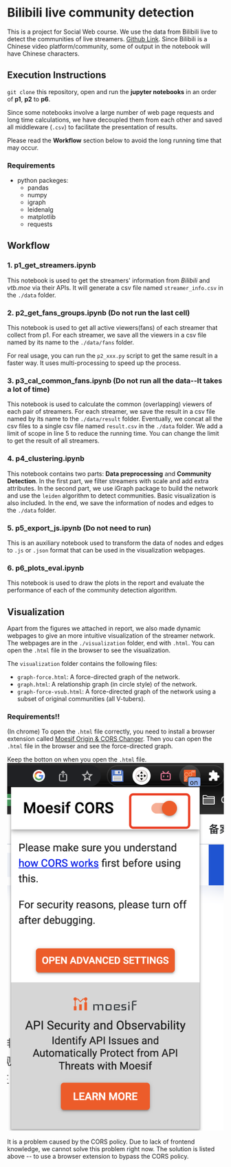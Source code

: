 # Bilibili live community detection

This is a project for Social Web course. We use the data from Bilibili live to detect the communities of live streamers. [Github Link](https://github.com/SummerXIATIAN/bili-community-detection). Since Bilibili is a Chinese video platform/community, some of output in the notebook will have Chinese characters.

## Execution Instructions

`git clone` this repository, open and run the **jupyter notebooks** in an order of **p1**, **p2** to **p6**. 

Since some notebooks involve a large number of web page requests and long time calculations, we have decoupled them from each other and saved all middleware (`.csv`) to facilitate the presentation of results.

Please read the **Workflow** section below to avoid the long running time that may occur.

### Requirements
- python packeges:
    - pandas
    - numpy
    - igraph
    - leidenalg
    - matplotlib
    - requests

## Workflow

### 1. p1_get_streamers.ipynb
This notebook is used to get the streamers' information from *Bilibili* and *vtb.moe* via their APIs. It will generate a csv file named `streamer_info.csv` in the `./data` folder. 

### 2. p2_get_fans_groups.ipynb (Do not run the last cell)
This notebook is used to get all active viewers(fans) of each streamer that collect from p1. For each streamer, we save all the viewers in a csv file named by its name to the `./data/fans` folder.

For real usage, you can run the `p2_xxx.py` script to get the same result in a faster way. It uses multi-processing to speed up the process.

### 3. p3_cal_common_fans.ipynb (Do not run all the data--It takes a lot of time)
This notebook is used to calculate the common (overlapping) viewers of each pair of streamers. For each streamer, we save the result in a csv file named by its name to the `./data/result` folder. Eventually, we concat all the csv files to a single csv file named `result.csv` in the `./data` folder. We add a limit of scope in line 5 to reduce the running time. You can change the limit to get the result of all streamers.

### 4. p4_clustering.ipynb
This notebook contains two parts: **Data preprocessing** and **Community Detection**. In the first part, we filter streamers with scale and add extra attributes. In the second part, we use iGraph package to build the network and use the `leiden` algorithm to detect communities. Basic visualization is also included. In the end, we save the information of nodes and edges to the `./data` folder.

### 5. p5_export_js.ipynb (Do not need to run)
This is an auxiliary notebook used to transform the data of nodes and edges to `.js` or `.json` format that can be used in the visualization webpages.

### 6. p6_plots_eval.ipynb 
This notebook is used to draw the plots in the report and evaluate the performance of each of the community detection algorithm.


## Visualization
Apart from the figures we attached in report, we also made dynamic webpages to give an more intuitive visualization of the streamer network. The webpages are in the `./visualization` folder, end with `.html`. You can open the `.html` file in the browser to see the visualization.

The `visualization` folder contains the following files:
- `graph-force.html`: A force-directed graph of the network.
- `graph.html`: A relationship graph (in circle style) of the network.
- `graph-force-vsub.html`: A force-directed graph of the network using a subset of original communities (all V-tubers).

### Requirements!!
(In chrome) To open the `.html` file correctly, you need to install a browser extension called [Moesif Origin & CORS Changer](https://chrome.google.com/webstore/detail/moesif-origin-cors-change/digfbfaphojjndkpccljibejjbppifbc). Then you can open the `.html` file in the browser and see the force-directed graph.

Keep the botton on when you open the `.html` file. ![img](https://raw.githubusercontent.com/SummerXIATIAN/bili-community-detection/master/testdata/cors.png)

It is a problem caused by the CORS policy. Due to lack of frontend knowledge, we cannot solve this problem right now. The solution is listed above -- to use a browser extension to bypass the CORS policy.




